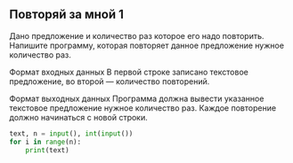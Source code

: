 ## Повторяй за мной 1
Дано предложение и количество раз которое его надо повторить. Напишите программу, которая повторяет данное предложение нужное количество раз.

Формат входных данных
В первой строке записано текстовое предложение, во второй — количество повторений.

Формат выходных данных
Программа должна вывести указанное текстовое предложение нужное количество раз. Каждое повторение должно начинаться с новой строки.

```python
text, n = input(), int(input())
for i in range(n):
    print(text)
```